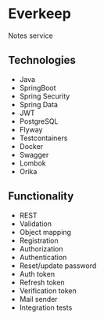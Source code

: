 
# Everkeep
Notes service
## Technologies
* Java
* SpringBoot
* Spring Security
* Spring Data
* JWT
* PostgreSQL
* Flyway
* Testcontainers
* Docker
* Swagger
* Lombok
* Orika
## Functionality
* REST
* Validation
* Object mapping
* Registration
* Authorization
* Authentication
* Reset/update password
* Auth token
* Refresh token
* Verification token
* Mail sender
* Integration tests


